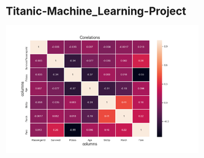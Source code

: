 # Titanic-Machine_Learning-Project
![image](https://github.com/vanshnarang1302/Titanic-Machine_Learning-Project/blob/master/titanic.png)
